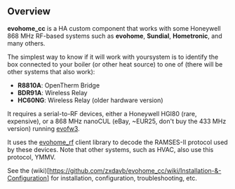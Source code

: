 ## Overview
**evohome_cc** is a HA custom component that works with some Honeywell 868 MHz RF-based systems such as **evohome**, **Sundial**, **Hometronic**, and many others.  

The simplest way to know if it will work with yoursystem is to identify the box connected to your boiler (or other heat source) to one of (there will be other systems that also work):
 - **R8810A**: OpenTherm Bridge
 - **BDR91A**: Wireless Relay
 - **HC60NG**: Wireless Relay (older hardware version)

It requires a serial-to-RF devices, either a Honeywell HGI80 (rare, expensive), or a 868 MHz nanoCUL (eBay, ~EUR25, don't buy the 433 MHz version) running [evofw3](https://github.com/ghoti57/evofw3).

It uses the [evohome_rf](https://github.com/zxdavb/evohome_rf) client library to decode the RAMSES-II protocol used by these devices. Note that other systems, such as HVAC, also use this protocol, YMMV.

See the (wiki)[https://github.com/zxdavb/evohome_cc/wiki/Installation-&-Configuration] for installation, configuration, troubleshooting, etc.
